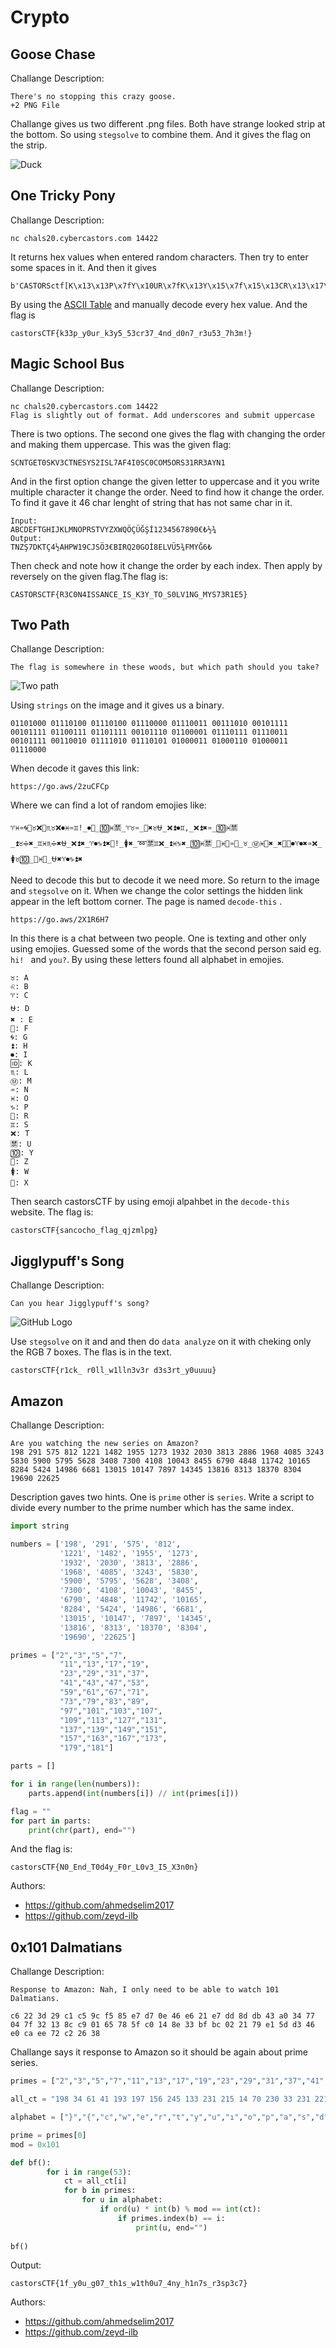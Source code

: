 # Crypto

## Goose Chase
Challange Description: 
``` 
There's no stopping this crazy goose.
+2 PNG File
```
Challange gives us two different .png files. Both have strange looked strip at the bottom. So using `stegsolve` to combine them. And it gives the flag on the strip.

![Duck](./solved.bmp)


## One Tricky Pony
Challange Description: 
```
nc chals20.cybercastors.com 14422
```

It returns hex values when entered random characters. Then try to enter some spaces in it. And then it gives 
```
b'CASTORSctf[K\x13\x13P\x7fY\x10UR\x7fK\x13Y\x15\x7f\x15\x13CR\x13\x17\x7f\x14ND\x7fD\x10N\x17\x7fR\x13U\x15\x13\x7f\x17H\x13M\x01]
```

By using the [ASCII Table](https://bluesock.org/~willg/dev/ascii.html) and manually decode every hex value. And the flag is 
``` 
castorsCTF{k33p_y0ur_k3y5_53cr37_4nd_d0n7_r3u53_7h3m!}
```

## Magic School Bus
Challange Description:
```
nc chals20.cybercastors.com 14422
Flag is slightly out of format. Add underscores and submit uppercase
```
There is two options. The second one gives the flag with changing the order and making them uppercase. This was the given flag:
```
SCNTGET0SKV3CTNESYS2ISL7AF4I0SC0COM5ORS31RR3AYN1
```
And in the first option change the given letter to uppercase and it you write multiple character it change the order. Need to find how it change the order. To find it gave it 46 char lenght of string that has not same char in it. 
```
Input:
ABCDEFTGHIJKLMNOPRSTVYZXWQÖÇÜĞŞİ1234567890€₺½¾
Output:
TNZŞ7DKTÇ4½AHPW19CJSÖ3€BIRQ20GOİ8ELVÜ5¾FMYĞ6₺
```
Then check and note how it change the order by each index. Then apply by reversely on the given flag.The flag is:
```
CASTORSCTF{R3C0N4ISSANCE_IS_K3Y_TO_S0LV1NG_MYS73R1E5}
```

## Two Path
Challange Description:
```
The flag is somewhere in these woods, but which path should you take?
```
![Two path](./two-paths.png)

Using ```strings``` on the image and it gives us a binary.

```
01101000 01110100 01110100 01110000 01110011 00111010 00101111 00101111 01100111 01101111 00101110 01100001 01110111 01110011 00101111 00110010 01111010 01110101 01000011 01000110 01000011 01110000 
```
When decode it gaves this link:
```
https://go.aws/2zuCFCp
```
Where we can find a lot of random emojies like:
```
♈♓♒🌀🔁♉❌🈲♏♉❌⏺♓♒♊!_⏺💯_🔟♓🈲_♈♉♒_🔁✖♉⛎_❌⏫⏺♊,_❌⏫✖♒_🔟♓🈲_⏫♉➗✖_♊♓♏➗✖⛎_❌⏫✖_♈⏺♑⏫✖🔁!_🚺✖_➿🈲♊❌_⏫♓♑✖_🔟♓🈲_💯♓🈲♒⛎_♉_Ⓜ♓🔁✖_✖💯💯⏺♈⏺✖♒❌_🚺♉🔟_💯♓🔁_⛎✖♈⏺♑⏫✖
```
Need to decode this but to decode it we need more. So return to the image and ```stegsolve``` on it. When we change the color settings the hidden link appear in the left bottom corner. The page is named ```decode-this``` .
```
https://go.aws/2X1R6H7
```
In this there is a chat between two people. One is texting and other only using emojies. Guessed some of the words that the second person said eg. ```hi! ``` and ```you?```. By using these letters found all alphabet in emojies. 
```
♉: A
♌: B
♈: C
⛎: D
✖ : E
💯: F
🌀: G
⏫: H
⏺: I
🆔: K
♏: L
Ⓜ: M
♒: N
♓: O
♑: P
🔁: R
♊: S
❌: T
🈲: U
🔟: Y
📶: Z
🚺: W
🔴: X
``` 
Then search castorsCTF by using emoji alpahbet in the ```decode-this``` website. The flag is:
```
castorsCTF{sancocho_flag_qjzmlpg}
```

## Jigglypuff's Song
Challange Description:
```
Can you hear Jigglypuff's song?
```
![GitHub Logo](./chal1.png)

Use ```stegsolve``` on it and and then do ```data analyze``` on it with cheking only the RGB 7 boxes. The flas is in the text. 
```
castorsCTF{r1ck_ r0ll_w1lln3v3r d3s3rt_y0uuuu}
```

## Amazon
Challange Description:
```
Are you watching the new series on Amazon?
198 291 575 812 1221 1482 1955 1273 1932 2030 3813 2886 1968 4085 3243 5830 5900 5795 5628 3408 7300 4108 10043 8455 6790 4848 11742 10165 8284 5424 14986 6681 13015 10147 7897 14345 13816 8313 18370 8304 19690 22625
```
Description gaves two hints. One is ```prime``` other is ```series```. Write a script to divide every number to the prime number which has the same index.

```python
import string

numbers = ['198', '291', '575', '812',
           '1221', '1482', '1955', '1273',
           '1932', '2030', '3813', '2886',
           '1968', '4085', '3243', '5830',
           '5900', '5795', '5628', '3408',
           '7300', '4108', '10043', '8455',
           '6790', '4848', '11742', '10165',
           '8284', '5424', '14986', '6681',
           '13015', '10147', '7897', '14345',
           '13816', '8313', '18370', '8304',
           '19690', '22625']

primes = ["2","3","5","7",
           "11","13","17","19",
           "23","29","31","37",
           "41","43","47","53",
           "59","61","67","71",
           "73","79","83","89",
           "97","101","103","107",
           "109","113","127","131",
           "137","139","149","151",
           "157","163","167","173",
           "179","181"]

parts = []

for i in range(len(numbers)):
    parts.append(int(numbers[i]) // int(primes[i]))

flag = ""
for part in parts:
    print(chr(part), end="")
```
And the flag is:
```
castorsCTF{N0_End_T0d4y_F0r_L0v3_I5_X3n0n}
```
Authors: 
* https://github.com/ahmedselim2017
* https://github.com/zeyd-ilb
## 0x101 Dalmatians
Challange Description:
```
Response to Amazon: Nah, I only need to be able to watch 101 Dalmatians.

c6 22 3d 29 c1 c5 9c f5 85 e7 d7 0e 46 e6 21 e7 dd 8d db 43 a0 34 77 04 7f 32 13 8c c9 01 65 78 5f c0 14 8e 33 bf bc 02 21 79 e1 5d d3 46 e0 ca ee 72 c2 26 38
```
Challange says it response to Amazon so it should be again about prime series.

```python
primes = ["2","3","5","7","11","13","17","19","23","29","31","37","41","43","47","53","59","61","67","71","73","79","83","89","97","101","103","107","109","113","127","131","137","139","149","151","157","163","167","173","179","181","191","193","197","199","211","223","227","229","233","239","241","251","257"]

all_ct = "198 34 61 41 193 197 156 245 133 231 215 14 70 230 33 231 221 141 219 67 160 52 119 4 127 50 19 140 201 1 101 120 95 192 20 142 51 191 188 2 33 121 225 93 211 70 224 202 238 114 194 38 56".split()

alphabet = ["}","{","c","w","e","r","t","y","u","ı","o","p","a","s","d","f","g","h","j","k","l","i","z","x","q","v","b","n","m","Q","W","E","R","T","Y","U","I","O","P","A","S","D","F","G","H","J","K","L","Z","X","C","V","B","N","M","_","1","2","3","4","5","6","7","8","9","0"]

prime = primes[0]
mod = 0x101

def bf(): 
        for i in range(53):
            ct = all_ct[i]
            for b in primes:
                for u in alphabet:        
                    if ord(u) * int(b) % mod == int(ct):
                        if primes.index(b) == i:
                            print(u, end="")
                      
bf()
```
Output:
```
castorsCTF{1f_y0u_g07_th1s_w1th0u7_4ny_h1n7s_r3sp3c7}
```
Authors: 
* https://github.com/ahmedselim2017
* https://github.com/zeyd-ilb
